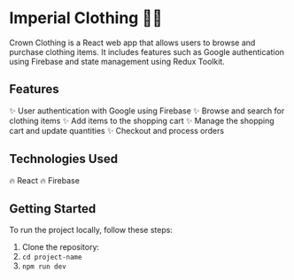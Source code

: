 # Imperial Clothing 👑👗

Crown Clothing is a React web app that allows users to browse and purchase clothing items. It includes features such as Google authentication using Firebase and state management using Redux Toolkit.

## Features

✨ User authentication with Google using Firebase
✨ Browse and search for clothing items
✨ Add items to the shopping cart
✨ Manage the shopping cart and update quantities
✨ Checkout and process orders

## Technologies Used

🔥 React
🔥 Firebase


## Getting Started

To run the project locally, follow these steps:

1. Clone the repository:
2. `cd project-name`
3. `npm run dev`
